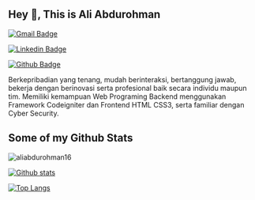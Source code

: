 ## Hey 👋, This is Ali Abdurohman

[![Gmail Badge](https://img.shields.io/badge/-aliabdurohman16@gmail.com-c14438?style=flat&logo=Gmail&logoColor=white&link=mailto:aliabdurohman16@gmail.com)](mailto:aliabdurohman16@gmail.com) 

[![Linkedin Badge](https://img.shields.io/badge/-ali-abdurohman-1122791b2?style=flat&logo=Linkedin&logoColor=white&link=https://www.linkedin.com/in/ali-abdurohman-1122791b2/)](https://www.linkedin.com/in/ali-abdurohman-1122791b2/)

[![Github Badge](https://img.shields.io/badge/-aliabdurohman-grey?style=flat&logo=github&logoColor=white&link=https://github.com/AliAbdurohman16/)](https://www.github.com/AliAbdurohman16/) 

<p align='left'>Berkepribadian yang tenang, mudah berinteraksi, bertanggung jawab, bekerja dengan berinovasi serta profesional baik secara individu maupun tim. Memiliki kemampuan Web Programing Backend menggunakan Framework Codeigniter dan Frontend HTML CSS3, serta familiar dengan Cyber Security.</p>

## Some of my Github Stats

<p align=left> <img src=https://komarev.com/ghpvc/?username=AliAbdurohman16 alt=aliabdurohman16 /> </p>

[![Github stats](https://github-readme-stats.vercel.app/api?username=aliabdurohman16&show_icons=true&include_all_commits=true&theme=algolia)](https://github.com/aliabdurohman16/github-readme-stats)

[![Top Langs](https://github-readme-stats.vercel.app/api/top-langs/?username=aliabdurohman16&layout=compact&theme=algolia)](https://github.com/aliabdurohman16/github-readme-stats)
